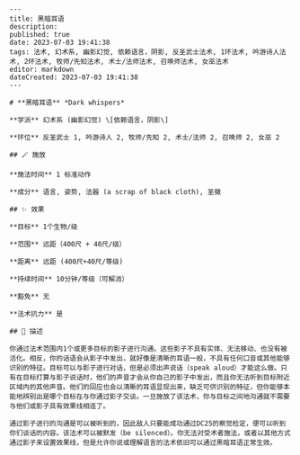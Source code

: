 
    ---
    title: 黑暗耳语
    description: 
    published: true
    date: 2023-07-03 19:41:38
    tags: 法术, 幻术系, 幽影幻觉, 依赖语言，阴影, 反圣武士法术, 1环法术, 吟游诗人法术, 2环法术, 牧师/先知法术, 术士/法师法术, 召唤师法术, 女巫法术
    editor: markdown
    dateCreated: 2023-07-03 19:41:38
    ---

    # **黑暗耳语** *Dark whispers*

    **学派** 幻术系 (幽影幻觉) \[依赖语言，阴影\] 

    **环位** 反圣武士 1, 吟游诗人 2, 牧师/先知 2, 术士/法师 2, 召唤师 2, 女巫 2

    ## 🪄 施放

    **施法时间** 1 标准动作

    **成分** 语言, 姿势, 法器 (a scrap of black cloth), 圣徽

    ## ✨ 效果 

    **目标** 1个生物/级 

    **范围** 远距（400尺 + 40尺/级）

    **距离** 远距 (400尺+40尺/等级)  

    **持续时间** 10分钟/等级（可解消） 

    **豁免** 无

    **法术抗力** 是

    ## 📖 描述

    你通过法术范围内1个或更多目标的影子进行沟通。这些影子不具有实体、无法移动、也没有被活化。相反，你的话语会从影子中发出，就好像是清晰的耳语一般，不具有任何口音或其他能够识别的特征。目标可以与影子进行对话，但是必须出声说话（speak aloud）才能这么做。只有在目标打算与影子说话时，他们的声音才会从你自己的影子中发出，而且你无法听到目标附近区域内的其他声音。他们的回应也会以清晰的耳语显现出来，缺乏可供识别的特征，但你能够本能地辨别出是哪个目标在与你通过影子交谈。一旦施放了该法术，你与目标之间地沟通就不需要与他们或影子具有效果线相连了。

    通过影子进行的沟通是可以被听到的，因此敌人只要能成功通过DC25的察觉检定，便可以听到你们谈话的内容。该法术可以被默发（be silenced）。你无法对受术者施法，或者以其他方式通过影子来设置效果线，但是允许你说或理解语言的法术依旧可以通过黑暗耳语正常生效。
    